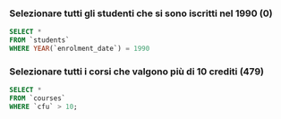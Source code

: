 ### Selezionare tutti gli studenti che si sono iscritti nel 1990 (0)

```SQL
SELECT *
FROM `students`
WHERE YEAR(`enrolment_date`) = 1990
```

### Selezionare tutti i corsi che valgono più di 10 crediti (479)

```SQL
SELECT * 
FROM `courses`
WHERE `cfu` > 10;
```